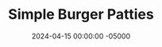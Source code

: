 ---
layout: post
title:  "Simple Burger Patties"
date:   2024-04-15 00:00:00 -05000
categories: 
- Recipes
- Ground Meat
permalink: /recipes/burger-patties
image: /assets/Food/Ground Meat/Burger Patties/patty-cover.jpg
ing: patty-ing
facts: patty-facts
Prep: 10
Rest: 
Cook: 10
Source1: https://thebigmansworld.com/air-fryer-turkey-burgers/
Source2: 
whisk: https://s.samsungfood.com/lYYiq
tags: 
- ground meat
- ground beef
- ground turkey
- lettuce
- tomato
- pickles
- bun
- sandwich
- special sauce
- big mac sauce
Description: This is my healthy take on a classic burger sandwich. I've kept it simple with just a patty and my <a href="burger-buns">No Yeast Whole Wheat Burger Buns</a>, so feel free to add whatever toppings or sauces you desire, like lettuce, tomato, and my <a href="tomato-spread">Tomato Burger Spread</a>.  Or you can turn your sandwich into a salad with my <a href="burger-bowl">Chopped Burger Bowl with Sweet Potatoes</a>
Instructions: 
- Combine all burger ingredients together in a bowl - meat, soy sauce, oil, paprika, garlic, onion, black pepper, salt, and cayenne pepper<br><br>
- <center><img src="/assets/Food/Ground Meat/Burger Patties/patty-1.jpg" alt="" class="instruction-image"></center><br>

- Shape the meat into 4 equally sized balls, about 120 g each. Flatten into a burger patty shape (I should have flattened these more; keep in mind they will shrink a lot), and seal the sides to make an even circle with no jutting out edges. Lightly wetting your hands may help to prevent sticking<br><br>
- <center><img src="/assets/Food/Ground Meat/Burger Patties/patty-2.jpg" alt="" class="instruction-image"></center><br>

- Add your 4 patties to a preheated 400F air fryer. Air fry for 8-10 minutes, flipping halfway through, until the patties are at least 165F. Let sit for 5 minutes before assembling into burgers<br><br>
- <center><img src="/assets/Food/Ground Meat/Burger Patties/patty-3.jpg" alt="" class="instruction-image"></center><br>

- You could also cook them on a grill outside, or use a grill pan (or regular frying pan) over medium heat on your stove. Cook for a few minutes each side, flipping occasionally, until done to your liking
---
